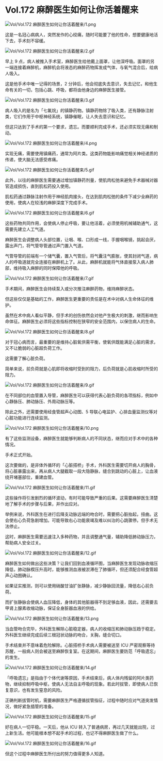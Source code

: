 # Vol.172 麻醉医生如何让你活着醒来

![Vol/Vol.172 麻醉医生如何让你活着醒来/1.png](https://file.hsyhx.top/iPaperClipICU/web/assets/image/文字稿/Vol/Vol.172%20麻醉医生如何让你活着醒来/1.png?imageMogr2/format/avif)

这是一名冠心病病人，突然发作的心绞痛，随时可能要了他的性命，想要健康地活下去，手术刻不容缓。

![Vol/Vol.172 麻醉医生如何让你活着醒来/2.gif](https://file.hsyhx.top/iPaperClipICU/web/assets/image/文字稿/Vol/Vol.172%20麻醉医生如何让你活着醒来/2.gif?imageMogr2/format/avif)

早上 9 点，病人被推入手术室，麻醉医生给他戴上面罩，让他深呼吸。面罩的另一端连接着麻醉机，麻醉机会将液态的麻醉药物挥发成气体，与氧气混合后，给病人吸入。

这是他手术中唯一记得的场景，2 分钟后，他会彻底失去意识，失去记忆，和他生命有关的一切，包括心跳、呼吸，都将由他身边的麻醉医生接管。

![Vol/Vol.172 麻醉医生如何让你活着醒来/3.gif](https://file.hsyhx.top/iPaperClipICU/web/assets/image/文字稿/Vol/Vol.172%20麻醉医生如何让你活着醒来/3.gif?imageMogr2/format/avif)

病人吸入的是名为「七氟烷」的镇静药物。镇静药物除了吸入类，还有静脉注射类，它们作用于中枢神经系统，镇静催眠，让人失去意识和记忆。

但这只达到了手术的第一个要求，遗忘。而要顺利完成手术，还必须实现无痛和制动。

![Vol/Vol.172 麻醉医生如何让你活着醒来/4.png](https://file.hsyhx.top/iPaperClipICU/web/assets/image/文字稿/Vol/Vol.172%20麻醉医生如何让你活着醒来/4.png?imageMogr2/format/avif)

实现无痛，需要使用镇痛药，通常为阿片类。这类药物能影响痛觉相关神经递质的传递，使大脑无法感受疼痛。

![Vol/Vol.172 麻醉医生如何让你活着醒来/5.gif](https://file.hsyhx.top/iPaperClipICU/web/assets/image/文字稿/Vol/Vol.172%20麻醉医生如何让你活着醒来/5.gif?imageMogr2/format/avif)

此外，以往的麻醉医生需要通过增加镇静药剂量，使肌肉松弛来避免手术器械对器官造成损伤，直到肌松药投入使用。

肌松药通过静脉注射作用于神经肌肉接头，在达到肌肉松弛的条件下减少全麻药的使用，使病人在较浅的麻醉深度下完成手术。

![Vol/Vol.172 麻醉医生如何让你活着醒来/6.gif](https://file.hsyhx.top/iPaperClipICU/web/assets/image/文字稿/Vol/Vol.172%20麻醉医生如何让你活着醒来/6.gif?imageMogr2/format/avif)

这些药物共同作用，会使病人停止呼吸，要让他活着，必须使用机械辅助通气，这需要先建立人工气道。

麻醉医生会调整病人头部位置，让咽、喉、口形成一线，手握咽喉镜，挑起会厌，露出声门，将气管导管通过声门置入气道。

气管导管的前端有一个储气囊，置入气管后，将气囊注气膨胀，使其封闭气道，病人的呼吸道就完全连接在麻醉机上了。从此，麻醉机就能将气体直接泵入病人肺部，维持吸入麻醉的同时保障他的呼吸。

![Vol/Vol.172 麻醉医生如何让你活着醒来/7.gif](https://file.hsyhx.top/iPaperClipICU/web/assets/image/文字稿/Vol/Vol.172%20麻醉医生如何让你活着醒来/7.gif?imageMogr2/format/avif)

手术期间，麻醉医生会持续泵入或分次推注麻醉药物，维持麻醉状态。

但这些仅仅是基础的工作，麻醉医生更重要的责任是在术中对病人生命体征的维护。

虽然在术中病人看似平静，但手术的创伤依然会对他产生极大的刺激，继而影响生命体征。麻醉医生必须将这些指标控制在狭窄的安全范围内，以保住病人的生命。

![Vol/Vol.172 麻醉医生如何让你活着醒来/8.gif](https://file.hsyhx.top/iPaperClipICU/web/assets/image/文字稿/Vol/Vol.172%20麻醉医生如何让你活着醒来/8.gif?imageMogr2/format/avif)

对于冠心病而言，最重要的是维持心脏氧供需平衡，使氧供既能满足心脏的需求，又不让脆弱的心脏超负荷工作。

这需要了解心脏负荷。

简单来说，前负荷就是心肌即将收缩时受到的阻力，后负荷就是心肌收缩时所受的阻力。

![Vol/Vol.172 麻醉医生如何让你活着醒来/9.gif](https://file.hsyhx.top/iPaperClipICU/web/assets/image/文字稿/Vol/Vol.172%20麻醉医生如何让你活着醒来/9.gif?imageMogr2/format/avif)

在不同部位的血管置入导管，麻醉医生可以获得代表心脏负荷的各项指标，例如中心静脉压、肺动脉压、外周动脉压等。

除此之外，还需要使用经食管超声心动图、5 导联心电监护、心排血量监测仪等对心脏功能进行连续监测。

![Vol/Vol.172 麻醉医生如何让你活着醒来/10.png](https://file.hsyhx.top/iPaperClipICU/web/assets/image/文字稿/Vol/Vol.172%20麻醉医生如何让你活着醒来/10.png?imageMogr2/format/avif)

有了这些监测设备，麻醉医生就能够判断病人的不同状态，继而应对手术中的各种情况。

手术正式开始。

这次要做的，是非体外循环的「心脏搭桥」手术，外科医生需要切开病人的胸骨，将心脏暴露出来，再从病人大腿截取一段大隐静脉，缝合到跳动的心脏上，让血液绕开堵塞部位，重建血管。

![Vol/Vol.172 麻醉医生如何让你活着醒来/11.gif](https://file.hsyhx.top/iPaperClipICU/web/assets/image/文字稿/Vol/Vol.172%20麻醉医生如何让你活着醒来/11.gif?imageMogr2/format/avif)

这些操作将引发剧烈的循环波动，有时可能导致严重的后果。这需要麻醉医生清楚地了解手术的步骤与后果，并作出应对。

举例来说，外科医生在进行后降支动脉远端的吻合时，需要把心脏抬起，扭曲。这会使右心负荷急剧增加。可能导致右心功能衰竭及难以纠治的心跳骤停。但手术无法停止。

这时，麻醉医生需要迅速注入多种药物，并且调整通气量，辅助降低肺动脉压力，帮助病人安全过关。

![Vol/Vol.172 麻醉医生如何让你活着醒来/12.gif](https://file.hsyhx.top/iPaperClipICU/web/assets/image/文字稿/Vol/Vol.172%20麻醉医生如何让你活着醒来/12.gif?imageMogr2/format/avif)

麻醉医生如何做出这些决策？让我们回到血液循环图，当麻醉医生发现动脉收缩压降低，肺动脉楔压升高时，能够推测血液被淤滞在了肺循环，但还须配合经食管超声心动图确认。

如果证实推测，则可以使用硝酸甘油扩张静脉，减少静脉回流量，降低右心前负荷。

而扩张静脉会使病人血压降低，身体的其他脏器得不到足够血液，因此，还需要去甲肾上腺素收缩动脉，保证全身脏器血液的供给。

![Vol/Vol.172 麻醉医生如何让你活着醒来/13.png](https://file.hsyhx.top/iPaperClipICU/web/assets/image/文字稿/Vol/Vol.172%20麻醉医生如何让你活着醒来/13.png?imageMogr2/format/avif)

当血管吻合完毕，外科医生解除心脏稳定器，病人的收缩压和肺动脉压趋于稳定。外科医生继续完成后续三根冠状动脉的吻合，关胸，缝合切口。

手术结束并不意味着危险解除。心脏搭桥手术病人需要被送至 ICU 严密观察等待苏醒，一般病人则会被送至麻醉恢复室。在这期间，麻醉医生要防范「呼吸遗忘」的发生。

![Vol/Vol.172 麻醉医生如何让你活着醒来/14.gif](https://file.hsyhx.top/iPaperClipICU/web/assets/image/文字稿/Vol/Vol.172%20麻醉医生如何让你活着醒来/14.gif?imageMogr2/format/avif)

「呼吸遗忘」是指由于个体代谢等原因，手术结束后，病人体内残留的阿片类药物，继续抑制呼吸中枢，使病人无法自主呼吸的现象。若此时拔管，即使病人已恢复意识，也有发生窒息的风险。

正确判断拔管时机，需要麻醉医生严格遵循拔管指征，过程中随时应对气道突发情况，做好紧急插管的准备。

![Vol/Vol.172 麻醉医生如何让你活着醒来/15.gif](https://file.hsyhx.top/iPaperClipICU/web/assets/image/文字稿/Vol/Vol.172%20麻醉医生如何让你活着醒来/15.gif?imageMogr2/format/avif)

好在病人一切平稳。一天后，他从 ICU 转入了普通病房，再过几天就能出院，过上新生活。他可能根本想不起手术的过程，也记不得麻醉医生做了什么。

![Vol/Vol.172 麻醉医生如何让你活着醒来/16.gif](https://file.hsyhx.top/iPaperClipICU/web/assets/image/文字稿/Vol/Vol.172%20麻醉医生如何让你活着醒来/16.gif?imageMogr2/format/avif)

但这个过程中麻醉医生所付出的努力值得更多人知道。
